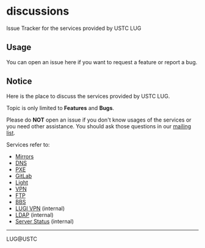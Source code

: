 # discussions
Issue Tracker for the services provided by USTC LUG

## Usage

You can open an issue here if you want to request a feature or report a bug.

## Notice

Here is the place to discuss the services provided by USTC LUG.

Topic is only limited to **Features** and **Bugs**.

Please do **NOT** open an issue if you don't know usages of the services or you need other assistance. You should ask those questions in our [mailing list](https://lug.ustc.edu.cn/wiki/lug/mailinglist).

Services refer to:

* [Mirrors](https://mirrors.ustc.edu.cn)
* [DNS](dns.lug.ustc.edu.cn)
* [PXE](http://pxe.ustc.edu.cn)
* [GitLab](https://git.lug.ustc.edu.cn)
* [Light](https://light.ustclug.org)
* [VPN](https://getvpn.ustclug.org)
* [FTP](https://ftp.lug.ustc.edu.cn)
* [BBS](https://bbs.ustc.edu.cn)
* [LUGI VPN](board.ustclug.org) (internal)
* [LDAP](https://ldap.lug.ustc.edu.cn) (internal)
* [Server Status](https://status.ustclug.org) (internal)


***


LUG@USTC
